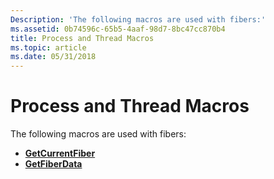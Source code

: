 ```yaml
---
Description: 'The following macros are used with fibers:'
ms.assetid: 0b74596c-65b5-4aaf-98d7-8bc47cc870b4
title: Process and Thread Macros
ms.topic: article
ms.date: 05/31/2018
---
```


# Process and Thread Macros

The following macros are used with fibers:

-   [**GetCurrentFiber**](https://msdn.microsoft.com/library/ms683178(v=VS.85).aspx)
-   [**GetFiberData**](https://msdn.microsoft.com/library/ms683191(v=VS.85).aspx)

 

 



